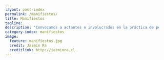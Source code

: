 ```yaml
---
layout: post-index
permalink: /manifiestos/
title: Manifiestos
tagline:
description: "Convocamos a actantes e involucrados en la práctica de performance a desarrollar posicionamientos críticos respecto a las fuerzas que la performance posiciona. Las perspectivas consideradas son las que involucran contornos de disidencia al canon, escrituras críticas – poéticas – Que regurgitan el manifiesto que somos y reinventen el futuro."
category-index: manifiestos
image:
  feature: manifiestos.jpg
  credit: Jazmín Ra
  creditlink: http://jazminra.cl
---
```

